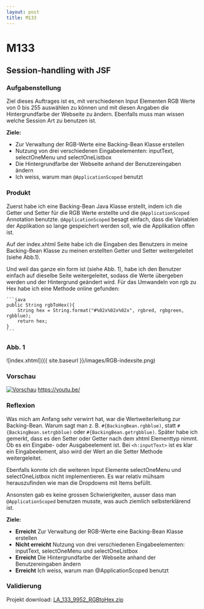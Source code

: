 ```yaml
---
layout: post
title: M133
---
```

<!-- 
Next you can update your site name, avatar and other options using the _config.yml file in the root of your repository (shown below).

![_config.yml]({{ site.baseurl }}/images/config.png)

The easiest way to make your first post is to edit this one. Go into /_posts/ and update the Hello World markdown file. For more instructions head over to the [Jekyll Now repository](https://github.com/barryclark/jekyll-now) on GitHub. -->
# **M133**

## Session-handling with JSF

### Aufgabenstellung
Ziel dieses Auftrages ist es, mit verschiedenen Input Elementen RGB Werte von 0 bis 255 auswählen zu können und mit diesen Angaben die Hintergrundfarbe der Webseite zu ändern. Ebenfalls muss man wissen welche Session Art zu benutzen ist.


**Ziele:**
* Zur Verwaltung der RGB-Werte eine Backing-Bean Klasse erstellen
* Nutzung von drei verschiedenen Eingabeelementen: inputText, selectOneMenu und selectOneListbox
* Die Hintergrundfarbe der Webseite anhand der Benutzereingaben ändern
* Ich weiss, warum man `@ApplicationScoped` benutzt

### Produkt

Zuerst habe ich eine Backing-Bean Java Klasse erstellt, indem ich die Getter und Setter für die RGB Werte erstellte und die `@ApplicationScoped` Annotation benutzte. `@ApplicationScoped` besagt einfach, dass die Variablen der Applikation so lange gespeichert werden soll, wie die Applikation offen ist.

Auf der index.xhtml Seite habe ich die Eingaben des Benutzers in meine Backing-Bean Klasse zu meinen erstellten Getter und Setter weitergeleitet (siehe Abb.1).

Und weil das ganze ein form ist (siehe Abb. 1), habe ich den Benutzer einfach auf dieselbe Seite weitergeleitet, sodass die Werte übergeben werden und der Hintergrund geändert wird. Für das Umwandeln von rgb zu Hex habe ich eine Methode online gefunden:
<br />

    ```java
    public String rgbToHex(){
        String hex = String.format("#%02x%02x%02x", rgbred, rgbgreen, rgbblue); 
        return hex;
    }
    ```

### Abb. 1

![index.xhtml]({{ site.baseurl }}/images/RGB-indexsite.png)

### Vorschau
[![Vorschau](http://img.youtube.com/vi/sXqKHWvyHwo/0.jpg)](http://www.youtube.com/watch?v=sXqKHWvyHwo)
https://youtu.be/

### Reflexion

Was mich am Anfang sehr verwirrt hat, war die Wertweiterleitung zur Backing-Bean. Warum sagt man z. B. `#{BackingBean.rgbblue)`, statt `#{BackingBean.setrgbblue)` oder `#{BackingBean.getrgbblue)`. Später habe ich gemerkt, dass es den Setter oder Getter nach dem xhtml Elementtyp nimmt. Ob es ein Eingabe- oder Ausgabeelement ist. Bei `<h:inputText>` ist es klar ein Eingabeelement, also wird der Wert an die Setter Methode weitergeleitet. 

Ebenfalls konnte ich die weiteren Input Elemente selectOneMenu und selectOneListbox nicht implementieren. Es war relativ mühsam herauszufinden wie man die Dropdowns mit Items befüllt.

Ansonsten gab es keine grossen Schwierigkeiten, ausser dass man `@ApplicationScoped` benutzen musste, was auch ziemlich selbsterklärend ist.

**Ziele:**
* **Erreicht** Zur Verwaltung der RGB-Werte eine Backing-Bean Klasse erstellen
* **Nicht erreicht** Nutzung von drei verschiedenen Eingabeelementen: inputText, selectOneMenu und selectOneListbox
* **Erreicht** Die Hintergrundfarbe der Webseite anhand der Benutzereingaben ändern
* **Erreicht** Ich weiss, warum man @ApplicationScoped benutzt

### Validierung
Projekt download:
[LA_133_9952_RGBtoHex.zip](https://github.com/KirishanthRajaraj/blog/files/7112462/LA_133_9952_RGBtoHex.zip)






